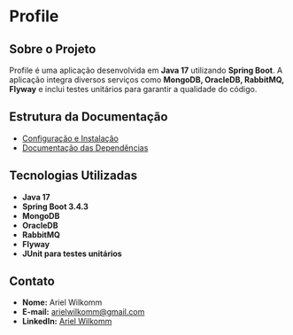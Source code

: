 # Profile

## Sobre o Projeto

Profile é uma aplicação desenvolvida em **Java 17** utilizando **Spring Boot**. A aplicação integra diversos serviços como **MongoDB, OracleDB, RabbitMQ, Flyway** e inclui testes unitários para garantir a qualidade do código.

## Estrutura da Documentação

- [Configuração e Instalação](CONFIGURACAO.md)
- [Documentação das Dependências](DEPENDENCIAS.md)

## Tecnologias Utilizadas

- **Java 17**
- **Spring Boot 3.4.3**
- **MongoDB**
- **OracleDB**
- **RabbitMQ**
- **Flyway**
- **JUnit para testes unitários**

## Contato

- **Nome:** Ariel Wilkomm
- **E-mail:** [arielwilkomm@gmail.com](mailto:arielwilkomm@gmail.com)
- **LinkedIn:** [Ariel Wilkomm](https://www.linkedin.com/in/ariel-wilkomm-6398b0161/)
